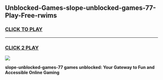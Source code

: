 
## Unblocked-Games-slope-unblocked-games-77-Play-Free-rwims
<h3>
<a href="https://premium76.site?title=slope-unblocked-games-77&ref=23A">CLICK TO PLAY</a></h3>
<hr>

<h3>
<a href="https://premium76.site?title=slope-unblocked-games-77&ref=23A">CLICK 2 PLAY</a>
  
</h3>

<a href="https://premium76.site?title=slope-unblocked-games-77&ref=23A"><img src="https://clearcache.store/games.png"></a>


**slope-unblocked-games-77 games unblocked: Your Gateway to Fun and Accessible Online Gaming**
